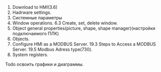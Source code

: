 1. Download to HMI(3.6)
 4. Hadrware settings.
 5. Системные параметры
 6. Window operations.
	6.3  Create, set, delete window.
9. Object general properties(picture, shape, shape manager)(настройки подключаемого ПЛК)
13. Objects.
2.  Configure HMI as a MODBUS Server.
    19.3 Steps to Access a MODBUS Server.
	19.5 Modbus Adress type(730).
20. System registers.




Todo освоить графики и диаграммы.